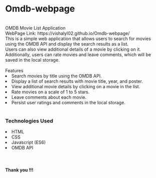 # Omdb-webpage
<br>
OMDB Movie List Application
<br>
WebPage Link: https://vishalyl02.github.io/Omdb-webpage/
<br>
This is a simple web application that allows users to search for movies using the OMDB API and display the search results as a list. 
<br>Users can also view additional details of a movie by clicking on it. Additionally, users can rate movies and leave comments, which will be saved in the local storage.
<br>
<br>
Features
<li>Search movies by title using the OMDB API.</li>
<li>Display a list of search results with movie title, year, and poster.</li>
<li>View additional movie details by clicking on a movie in the list.</li>
<li>Rate movies on a scale of 1 to 5 stars.</li>
<li>Leave comments about each movie.</li>
<li>Persist user ratings and comments in the local storage.</li>
<br>
<h3>Technologies Used</h3>
<li>HTML</li>
<li>CSS</li>
<li>Javascript (ES6)</li>
<li>OMDB API</li>
<br>
<br>
<h4>Thank you !!!</h4>
